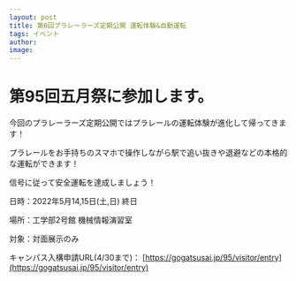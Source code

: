 ```yaml
---
layout: post
title: 第6回プラレーラーズ定期公開 運転体験&自動運転
tags: イベント
author:
image:
---
```


# 第95回五月祭に参加します。

今回のプラレーラーズ定期公開ではプラレールの運転体験が進化して帰ってきます！

プラレールをお手持ちのスマホで操作しながら駅で追い抜きや退避などの本格的な運転ができます！

信号に従って安全運転を達成しましょう！

日時：2022年5月14,15日(土,日) 終日

場所：工学部2号館 機械情報演習室

対象：対面展示のみ

キャンパス入構申請URL(4/30まで)： [https://gogatsusai.jp/95/visitor/entry](https://gogatsusai.jp/95/visitor/entry)


